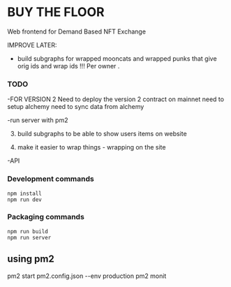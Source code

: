 # BUY THE FLOOR 
 
Web frontend for Demand Based NFT Exchange
 


IMPROVE LATER: 
- build subgraphs for wrapped mooncats and wrapped punks that give orig ids and wrap ids  !!! Per owner .


### TODO
 
 -FOR VERSION 2
 Need to deploy the version 2 contract on mainnet 
 need to setup alchemy 
 need to sync data from alchemy 
 


-run server with pm2 
 

 

3) build subgraphs to be able to show users items on website 

4) make it easier to wrap things - wrapping on the site 
 

 -API 
  


### Development commands
```
npm install
npm run dev
```

### Packaging commands
```
npm run build
npm run server
```


## using pm2

 pm2 start pm2.config.json --env production 
pm2 monit 